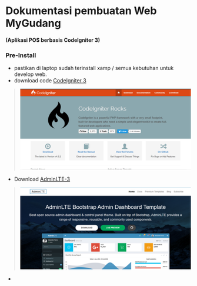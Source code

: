 # Dokumentasi pembuatan Web MyGudang

#### (Aplikasi POS berbasis CodeIgniter 3)

### Pre-Install

* pastikan di laptop sudah terinstall xamp / semua kebutuhan untuk develop web.
* download code [CodeIgniter 3](https://codeigniter.com/download) 
> ![ci](/img/CI.png)
* Download [AdminLTE-3](https://adminlte.io/)
> ![adminlte-3](/img/adminltei0.png)

* 